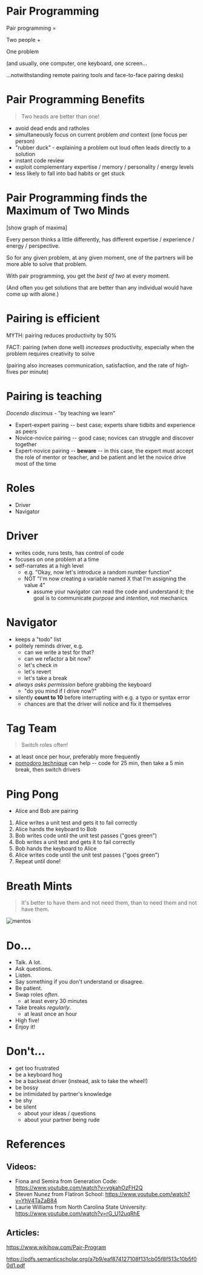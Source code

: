 # Pair Programming

Pair programming = 

Two people +

One problem

(and usually, one computer, one keyboard, one screen...

...notwithstanding remote pairing tools and face-to-face pairing desks)

# Pair Programming Benefits

> Two heads are better than one!

* avoid dead ends and ratholes
* simultaneously focus on current problem *and* context (one focus per person)
* "rubber duck" - explaining a problem out loud often leads directly to a solution
* instant code review
* exploit complementary expertise / memory / personality / energy levels
* less likely to fall into bad habits or get stuck

# Pair Programming finds the Maximum of Two Minds

[show graph of maxima]

Every person thinks a little differently, has different expertise / experience / energy / perspective.

So for any given problem, at any given moment, one of the partners will be more able to solve that problem.

With pair programming, you get the *best of two* at every moment.

(And often you get solutions that are better than any individual would have come up with alone.)

# Pairing is efficient

MYTH: pairing reduces productivity by 50%

FACT: pairing (when done well) *increases* productivity, especially when the problem requires creativity to solve

(pairing also increases communication, satisfaction, and the rate of high-fives per minute)

# Pairing is teaching

_Docendo discimus_ - "by teaching we learn"
 
* Expert-expert pairing -- best case; experts share tidbits and experience as peers
* Novice-novice pairing -- good case; novices can struggle and discover together 
* Expert-novice pairing -- **beware** -- in this case, the expert must accept the role of mentor or teacher, and be patient and let the novice drive most of the time

# Roles

* Driver
* Navigator

# Driver

* writes code, runs tests, has control of code
* focuses on one problem at a time
* self-narrates at a high level
  * e.g. "Okay, now let's introduce a random number function"
  * NOT "I'm now creating a variable named X that I'm assigning the value 4"
    * assume your navigator can read the code and understand it; the goal is to communicate *purpose* and *intention*, not mechanics

# Navigator

* keeps a "todo" list
* politely reminds driver, e.g.
  * can we write a test for that?
  * can we refactor a bit now?
  * let's check in
  * let's revert
  * let's take a break
* *always asks permission* before grabbing the keyboard
  * "do you mind if I drive now?"
* silently **count to 10** before interrupting with e.g. a typo or syntax error
  * chances are that the driver will notice and fix it themselves 

# Tag Team

> Switch roles often!

* at least once per hour, preferably more frequently
* [pomodoro technique](http://bootcamp.burlingtoncodeacademy.com/projects/pomodoro) can help -- code for 25 min, then take a 5 min break, then switch drivers

# Ping Pong

* Alice and Bob are pairing

1. Alice writes a unit test and gets it to fail correctly
2. Alice hands the keyboard to Bob
3. Bob writes code until the unit test passes ("goes green")
4. Bob writes a unit test and gets it to fail correctly
5. Bob hands the keyboard to Alice
6. Alice writes code until the unit test passes ("goes green")
7. Repeat until done!

# Breath Mints

> It's better to have them and not need them, than to need them and not have them.

![mentos](/images/mentos.jpg)

# Do...

* Talk. A lot.
* Ask questions.
* Listen.
* Say something if you don't understand or disagree. 
* Be patient.
* Swap roles *often*. 
    * at least every 30 minutes
* Take breaks *regularly*.
    * at least once an hour
* High five!
* Enjoy it!

# Don't...

* get too frustrated
* be a keyboard hog
* be a backseat driver (instead, ask to take the wheel!)
* be bossy
* be intimidated by partner's knowledge
* be shy
* be silent 
  * about your ideas / questions
  * about your partner being rude

# References

## Videos:

* Fiona and Semira from Generation Code: https://www.youtube.com/watch?v=vgkahOzFH2Q
* Steven Nunez from Flatiron School: 
https://www.youtube.com/watch?v=YhV4TaZaB84
* Laurie Williams from North Carolina State University:
 https://www.youtube.com/watch?v=rG_U12uqRhE

## Articles:

https://www.wikihow.com/Pair-Program

https://pdfs.semanticscholar.org/a7b9/eaf874127108f131cb05f8f513c10b5f00d1.pdf

